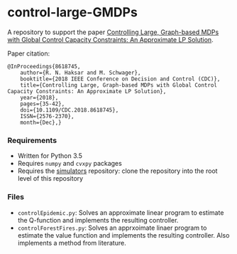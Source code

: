 # control-large-GMDPs

A repository to support the paper [Controlling Large, Graph-based MDPs with Global Control Capacity Constraints: An Approximate LP Solution](https://ieeexplore.ieee.org/document/8618745).

Paper citation:
```
@InProceedings{8618745, 
    author={R. N. Haksar and M. Schwager}, 
    booktitle={2018 IEEE Conference on Decision and Control (CDC)}, 
    title={Controlling Large, Graph-based MDPs with Global Control Capacity Constraints: An Approximate LP Solution}, 
    year={2018}, 
    pages={35-42}, 
    doi={10.1109/CDC.2018.8618745}, 
    ISSN={2576-2370}, 
    month={Dec},}
```

### Requirements
- Written for Python 3.5
- Requires `numpy` and `cvxpy` packages
- Requires the [simulators](https://github.com/rhaksar/simulators) repository: clone the repository into the root level of this repository 

### Files
- `controlEpidemic.py`: Solves an approximate linear program to estimate the Q-function and implements the resulting controller.
- `controlForestFires.py`: Solves an apprxoimate linaer program to estimate the value function and implements the resulting controller. Also implements a method from literature. 
